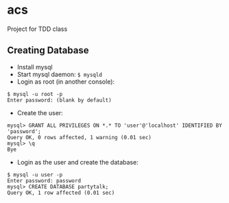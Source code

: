 # acs

Project for TDD class

## Creating Database

- Install mysql
- Start mysql daemon: `$ mysqld`
- Login as root (in another console): 
```
$ mysql -u root -p
Enter password: (blank by default)
```
- Create the user:
```
mysql> GRANT ALL PRIVILEGES ON *.* TO 'user'@'localhost' IDENTIFIED BY 'password';
Query OK, 0 rows affected, 1 warning (0.01 sec)
mysql> \q
Bye
```
- Login as the user and create the database:
```
$ mysql -u user -p
Enter password: password
mysql> CREATE DATABASE partytalk;
Query OK, 1 row affected (0.01 sec)
```
